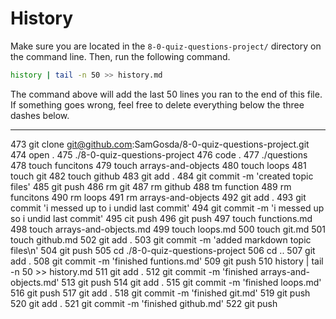 # History

Make sure you are located in the `8-0-quiz-questions-project/` directory on the command line. Then, run the following command.

```bash
history | tail -n 50 >> history.md
```

The command above will add the last 50 lines you ran to the end of this file. If something goes wrong, feel free to delete everything below the three dashes below.

---
  473  git clone git@github.com:SamGosda/8-0-quiz-questions-project.git
  474  open .
  475  ./8-0-quiz-questions-project
  476  code .
  477  ./questions
  478  touch funcitons
  479  touch arrays-and-objects
  480  touch loops
  481  touch git
  482  touch github
  483  git add .
  484  git commit -m 'created topic files'
  485  git push
  486  rm git 
  487  rm github
  488  tm function
  489  rm funcitons
  490  rm loops
  491  rm arrays-and-objects
  492  git add .
  493  git commit 'i messed up to i undid last commit'
  494  git commit -m 'i messed up so i undid last commit'
  495  cit push
  496  git push
  497  touch functions.md
  498  touch arrays-and-objects.md
  499  touch loops.md
  500  touch git.md
  501  touch github.md
  502  git add .
  503  git commit -m 'added markdown topic files\n'
  504  git push
  505  cd ./8-0-quiz-questions-project
  506  cd ..
  507  git add .
  508  git commit -m 'finished funtions.md'
  509  git push
  510  history | tail -n 50 >> history.md
  511  git add .
  512  git commit -m 'finished arrays-and-objects.md'
  513  git push
  514  git add .
  515  git commit -m 'finished loops.md'
  516  git push
  517  git add .
  518  git commit -m 'finished git.md'
  519  git push
  520  git add .
  521  git commit -m 'finished github.md'
  522  git push
